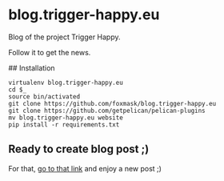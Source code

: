 # blog.trigger-happy.eu
Blog of the project Trigger Happy.

Follow it to get the news.

## Installation

```shell
virtualenv blog.trigger-happy.eu
cd $_
source bin/activated
git clone https://github.com/foxmask/blog.trigger-happy.eu
git clone https://github.com/getpelican/pelican-plugins
mv blog.trigger-happy.eu website
pip install -r requirements.txt
```

## Ready to create blog post ;)

For that, [go to that link](https://github.com/foxmask/foxmask.trigger-happy.eu/new/master) and enjoy a new post ;)